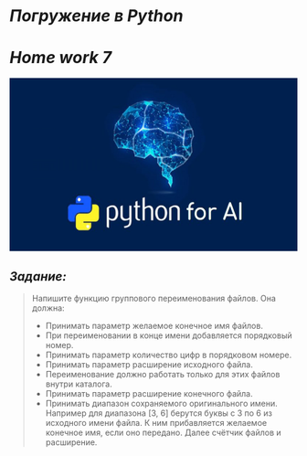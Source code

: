 # <i>Погружение в Python
# Home work 7

![Python.jpg](Python.jpg)
## Задание:</i>

>Напишите функцию группового переименования файлов. Она должна:
>* Принимать параметр желаемое конечное имя файлов. 
>* При переименовании в конце имени добавляется порядковый номер.
>* Принимать параметр количество цифр в порядковом номере.
>* Принимать параметр расширение исходного файла. 
>* Переименование должно работать только для этих файлов внутри каталога.
>* Принимать параметр расширение конечного файла.
>* Принимать диапазон сохраняемого оригинального имени. Например для диапазона 
>[3, 6] берутся буквы с 3 по 6 из исходного имени файла. К ним прибавляется 
>желаемое конечное имя, если оно передано. Далее счётчик файлов и расширение.